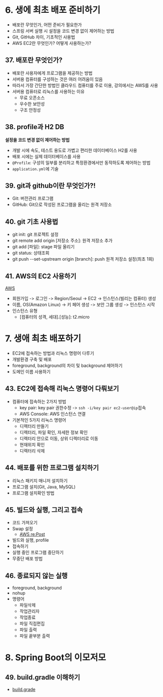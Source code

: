 # 6. 생에 최초 배포 준비하기

- 배포란 무엇인가, 어떤 준비가 필요한가
- 스프링 서버 실행 시 설정을 코드 변경 없이 제어하는 방법
- Git, GitHub 차이, 기초적인 사용법
- AWS EC2란 무엇인가? 어떻게 사용하는가?

## 37. 배포란 무엇인가?

- 배포란 사용자에게 프로그램을 제공하는 방법
- 서버용 컴퓨터를 구성하는 것은 여러 어려움이 있음
- 따라서 가장 간단한 방법인 클라우드 컴퓨터를 주로 이용, 강의에서는 AWS를 사용
- 서버용 컴퓨터로 리눅스를 사용하는 이유
    - 무료 오픈소스
    - 우수한 보안성
    - 구조 안정성

## 38. profile과 H2 DB

**설정을 코드 변경 없이 제어하는 방법**

- 개발 시에 속도, 테스트 용도로 가볍고 편리한 데이터베이스 H2를 사용
- 배포 시에는 실제 데이터베이스를 사용
- `@Profile`: 구성의 일부를 분리하고 특정환경에서만 동작하도록 제어하는 방법
- `application.yml`에 기술

## 39. git과 github이란 무엇인가?!

- Git: 버전관리 프로그램
- GitHub: Git으로 작성된 프로그램을 올리는 원격 저장소

## 40. git 기초 사용법

- git init: git 프로젝트 설정
- git remote add origin [저장소 주소]: 원격 저장소 추가
- git add [파일]: stage 파일 올리기
- git status: 상태조회
- git push --set-upstream origin [branch]: push 원격 저장소 설정(최초 1회)

## 41. AWS의 EC2 사용하기

[AWS](https://aws.amazon.com/ko/free/?gclid=CjwKCAjw9IayBhBJEiwAVuc3fqgIeWpeiKJb-8LYPDAozmpNyV92vuBWLxCBvNjY3MZwiq2cfocLHBoCrx4QAvD_BwE&trk=2e777eb1-7c1a-4acc-ae47-724e1cd50096&sc_channel=ps&ef_id=CjwKCAjw9IayBhBJEiwAVuc3fqgIeWpeiKJb-8LYPDAozmpNyV92vuBWLxCBvNjY3MZwiq2cfocLHBoCrx4QAvD_BwE:G:s&s_kwcid=AL!4422!3!444218215904!e!!g!!aws!10287751092!99328587341&all-free-tier.sort-by=item.additionalFields.SortRank&all-free-tier.sort-order=asc&awsf.Free%20Tier%20Types=*all&awsf.Free%20Tier%20Categories=*all)

- 회원가입 -> 로그인 -> Region/Seoul -> EC2 -> 인스턴스(빌리는 컴퓨터) 생성
- 이름, OS(Amazon Linux) -> 키 페어 생성 -> 보안 그룹 생성 -> 인스턴스 시작
- 인스턴스 유형
    - [컴퓨터의 성격, 세대].[성능]: t2.micro

# 7. 생애 최초 배포하기

- EC2에 접속하는 방법과 리눅스 명령어 다루기
- 개발환경 구축 및 배포
- foreground, background의 차이 및 background 제어하기
- 도메인 이름 사용하기

## 43. EC2에 접속해 리눅스 명령어 다뤄보기

- 컴퓨터에 접속하는 2가지 방법
    - key pair: key pair 권한수정 -> `ssh -i/key pair ec2-user@ip`접속
    - AWS Console: AWS 인스턴스 연결
- 기본적인 5가지 리눅스 명령어
    - 디렉터리 만들기
    - 디렉터리, 파일 확인, 자세한 정보 확인
    - 디렉터리 안으로 이동, 상위 디렉터리로 이동
    - 현재위치 확인
    - 디렉터리 삭제

## 44. 배포를 위한 프로그램 설치하기

- 리눅스 패키지 매니저 설치하기
- 프로그램 설치(Git, Java, MySQL)
- 프로그램 설치확인 방법

## 45. 빌드와 실행, 그리고 접속

- 코드 가져오기
- Swap 설정
    - [AWS re:Post](https://repost.aws/ko/knowledge-center/ec2-memory-swap-file)
- 빌드와 실행, profile
- 접속하기
- 실행 중인 프로그램 중단하기
- 무중단 배포 방법

## 46. 종료되지 않는 실행

- foreground, background
- nohup
- 명령어
    - 파일삭제
    - 작업관리자
    - 작업종료
    - 파일 직접편집
    - 파일 출력
    - 파일 끝부분 출력

# 8. Spring Boot의 이모저모

## 49. build.gradle 이해하기

- [build.grade](https://docs.spring.io/spring-boot/docs/current/gradle-plugin/reference/htmlsingle/)
